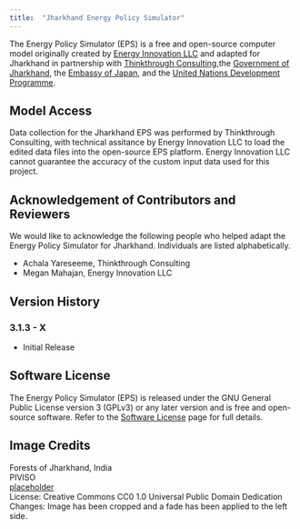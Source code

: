 ```yaml
---
title:  "Jharkhand Energy Policy Simulator"
---
```


The Energy Policy Simulator (EPS) is a free and open-source computer model originally created by [Energy Innovation LLC](https://energyinnovation.org/) and adapted for Jharkhand in partnership with [Thinkthrough Consulting](https://www.ttcglocal.com/),the [Government of Jharkhand](https://www.justtransition-jharkhand.in/), the [Embassy of Japan](https://www.in.emb-japan.go.jp/itprtop_en/index.html),  and the [United Nations Development Programme](https://www.undp.org/india).

## Model Access
Data collection for the Jharkhand EPS was performed by Thinkthrough Consulting, with technical assitance by Energy Innovation LLC to load the edited data files into the open-source EPS platform. Energy Innovation LLC cannot guarantee the accuracy of the custom input data used for this project.

## Acknowledgement of Contributors and Reviewers
We would like to acknowledge the following people who helped adapt the Energy Policy Simulator for Jharkhand.  Individuals are listed alphabetically.

* Achala Yareseeme, Thinkthrough Consulting
* Megan Mahajan, Energy Innovation LLC

## Version History

### **3.1.3 - X**

* Initial Release

## Software License

The Energy Policy Simulator (EPS) is released under the GNU General Public License version 3 (GPLv3) or any later version and is free and open-source software.  Refer to the [Software License](../software-license) page for full details.

## Image Credits
Forests of Jharkhand, India<br/>
PIVISO<br/>
[placeholder](placeholder)<br/>
License: Creative Commons CC0 1.0 Universal Public Domain Dedication<br/>
Changes: Image has been cropped and a fade has been applied to the left side.<br/>
